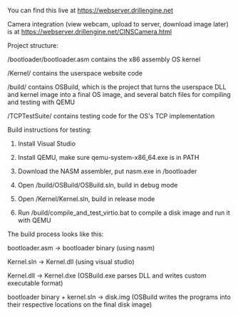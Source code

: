 You can find this live at https://webserver.drillengine.net

Camera integration (view webcam, upload to server, download image later) is at https://webserver.drillengine.net/CINSCamera.html

Project structure:

/bootloader/bootloader.asm contains the x86 assembly OS kernel

/Kernel/ contains the userspace website code

/build/ contains OSBuild, which is the project that turns the userspace DLL and kernel image into a final OS image, and several batch files for compiling and testing with QEMU

/TCPTestSuite/ contains testing code for the OS's TCP implementation

Build instructions for testing:

1. Install Visual Studio

2. Install QEMU, make sure qemu-system-x86_64.exe is in PATH

3. Download the NASM assembler, put nasm.exe in /bootloader

4. Open /build/OSBuild/OSBuild.sln, build in debug mode

5. Open /Kernel/Kernel.sln, build in release mode

6. Run /build/compile_and_test_virtio.bat to compile a disk image and run it with QEMU


The build process looks like this:

bootloader.asm -> bootloader binary (using nasm)

Kernel.sln -> Kernel.dll (using visual studio)

Kernel.dll -> Kernel.dxe (OSBuild.exe parses DLL and writes custom executable format)

bootloader binary + kernel.sln -> disk.img (OSBuild writes the programs into their respective locations on the final disk image)